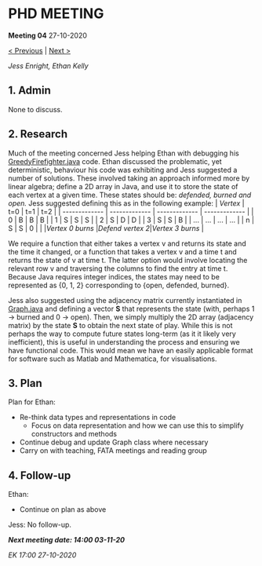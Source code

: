 # PHD MEETING

__Meeting 04__
27-10-2020

[< Previous](10-20/03_20-10-20.md) | [Next >](11-20/05_03-11-20.md.md)

_Jess Enright,_
_Ethan Kelly_


## 1. Admin

None to discuss.

## 2. Research

Much of the meeting concerned Jess helping Ethan with debugging his [GreedyFirefighter.java](https://github.com/ethankelly/research/tree/main/firefighter) code. Ethan discussed the problematic, yet deterministic, behaviour his code was exhibiting and Jess suggested a number of solutions. These involved taking an approach informed more by linear algebra; define a 2D array in Java, and use it to store the state of each vertex at a given time. These states should be: _defended, burned and open._ Jess suggested defining this as in the following example:
|    _Vertex_   | t=0             | t=1             | t=2             |
| ------------- |  -------------  |  -------------  |  -------------  |
|       0       |        B        |        B        |        B        |
|       1       |        S        |        S        |        S        |
|       2       |        S        |        D        |        D        |
|       3       |        S        |        S        |        B        |
|      ...      |       ...       |       ...       |       ...       |
|       n       |        S        |        S        |        0        |
|               |_Vertex 0 burns_ |_Defend vertex 2_|_Vertex 3 burns_ |

We require a function that either takes a vertex v and returns its state and the time it changed, or a function that takes a vertex v and a time t and returns the state of v at time t. The latter option would involve locating the relevant row v and traversing the columns to find the entry at time t. Because Java requires integer indices, the states may need to be represented as {0, 1, 2} corresponding to {open, defended, burned}.


Jess also suggested using the adjacency matrix currently instantiated in [Graph.java](https://github.com/ethankelly/research/tree/main/firefighter) and defining a vector __S__ that represents the state (with, perhaps 1 -> burned and 0 -> open). Then, we simply multiply the 2D array (adjacency matrix) by the state __S__ to obtain the next state of play. While this is not perhaps the way to compute future states long-term (as it it likely very inefficient), this is useful in understanding the process and ensuring we have functional code. This would mean we have an easily applicable format for software such as Matlab and Mathematica, for visualisations.


## 3. Plan

Plan for Ethan:
* Re-think data types and representations in code
  * Focus on data representation and how we can use this to simplify constructors and methods
* Continue debug and update Graph class where necessary
* Carry on with teaching, FATA meetings and reading group


## 4. Follow-up

Ethan:
* Continue on plan as above

Jess: No follow-up.


**_Next meeting date: 14:00 03-11-20_**



_EK 17:00 27-10-2020_
